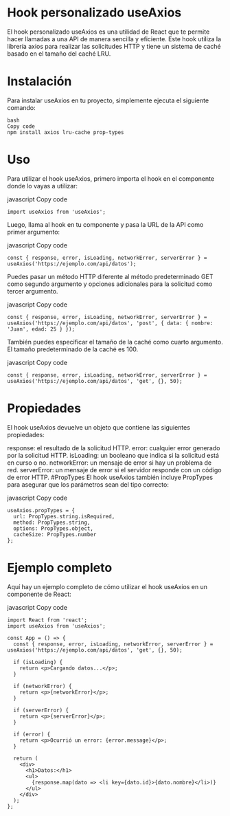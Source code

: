 # Hook personalizado useAxios
El hook personalizado useAxios es una utilidad de React que te permite hacer llamadas a una API de manera sencilla y eficiente. Este hook utiliza la librería axios para realizar las solicitudes HTTP y tiene un sistema de caché basado en el tamaño del caché LRU.

# Instalación
Para instalar useAxios en tu proyecto, simplemente ejecuta el siguiente comando:
```
bash
Copy code
npm install axios lru-cache prop-types
```

# Uso
Para utilizar el hook useAxios, primero importa el hook en el componente donde lo vayas a utilizar:

javascript
Copy code
```
import useAxios from 'useAxios';
```
Luego, llama al hook en tu componente y pasa la URL de la API como primer argumento:

javascript
Copy code
```
const { response, error, isLoading, networkError, serverError } = useAxios('https://ejemplo.com/api/datos');
```
Puedes pasar un método HTTP diferente al método predeterminado GET como segundo argumento y opciones adicionales para la solicitud como tercer argumento.


javascript
Copy code
```
const { response, error, isLoading, networkError, serverError } = useAxios('https://ejemplo.com/api/datos', 'post', { data: { nombre: 'Juan', edad: 25 } });
```
También puedes especificar el tamaño de la caché como cuarto argumento. El tamaño predeterminado de la caché es 100.


javascript
Copy code
```
const { response, error, isLoading, networkError, serverError } = useAxios('https://ejemplo.com/api/datos', 'get', {}, 50);
```

# Propiedades
El hook useAxios devuelve un objeto que contiene las siguientes propiedades:

response: el resultado de la solicitud HTTP.
error: cualquier error generado por la solicitud HTTP.
isLoading: un booleano que indica si la solicitud está en curso o no.
networkError: un mensaje de error si hay un problema de red.
serverError: un mensaje de error si el servidor responde con un código de error HTTP.
#PropTypes
El hook useAxios también incluye PropTypes para asegurar que los parámetros sean del tipo correcto:

javascript
Copy code
```
useAxios.propTypes = {
  url: PropTypes.string.isRequired,
  method: PropTypes.string,
  options: PropTypes.object,
  cacheSize: PropTypes.number
};
```
# Ejemplo completo
Aquí hay un ejemplo completo de cómo utilizar el hook useAxios en un componente de React:

javascript
Copy code
```
import React from 'react';
import useAxios from 'useAxios';

const App = () => {
  const { response, error, isLoading, networkError, serverError } = useAxios('https://ejemplo.com/api/datos', 'get', {}, 50);

  if (isLoading) {
    return <p>Cargando datos...</p>;
  }

  if (networkError) {
    return <p>{networkError}</p>;
  }

  if (serverError) {
    return <p>{serverError}</p>;
  }

  if (error) {
    return <p>Ocurrió un error: {error.message}</p>;
  }

  return (
    <div>
      <h1>Datos:</h1>
      <ul>
        {response.map(dato => <li key={dato.id}>{dato.nombre}</li>)}
      </ul>
    </div>
  );
};

```